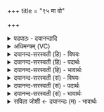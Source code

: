 +++
title = "९५ मा वो"

+++
<details><summary>पदपाठः - दयानन्दादि</summary>

मा। वः॒। रि॒ष॒त्। ख॒नि॒ता। यस्मै॑। च॒। अ॒हम्। खना॑मि। वः॒। द्वि॒पादिति॑ द्वि॒ऽपात्। चतु॑ष्पात्। चतुः॑पा॒दिति॒ चतुः॑ऽपात्। अ॒स्माक॑म्। सर्व॑म्। अ॒स्तु॒। अ॒ना॒तु॒रम्। ९५।
</details>

<details><summary>अधिमन्त्रम् (VC)</summary>

- वैद्या देवताः
- वरुण ऋषिः
- विराडनुष्टुप्
- गान्धारः
</details>

<details><summary>दयानन्द-सरस्वती (हि) - विषयः</summary>

कोई भी मनुष्य ओषधियों की हानि न करे, यह विषय अगले मन्त्र में कहा है ॥
</details>

<details><summary>दयानन्द-सरस्वती (हि) - पदार्थः</summary>

पदार्थान्वयभाषाः -  हे मनुष्यो ! (अहम्) मैं (यस्मै) जिस प्रयोजन के लिये ओषधी को (खनामि) उपाड़ता वा खोदता हूँ, वह (खनिता) खोदी हुई (वः) तुम को (मा) न (रिषत्) दुःख देवे, जिससे (वः) तुम्हारे (च) और (अस्माकम्) हमारे (द्विपात्) दो पगवाले मनुष्य आदि तथा (चतुष्पात्) गौ आदि (सर्वम्) सब प्रजा उस ओषधि से (अनातुरम्) रोगों के दुःखों से रहित (अस्तु) होवें ॥९५ ॥
</details>

<details><summary>दयानन्द-सरस्वती (हि) - भावार्थः</summary>

भावार्थभाषाः -  जो पुरुष जिन ओषधियों को खोदे, वह उनकी जड़ न मेटे। जितना प्रयोजन हो उतनी लेकर नित्य रोगों को हटाता रहे, ओषधियों की परम्परा को बढ़ाता रहे कि जिससे सब प्राणी रोगों के दुःखों से बच के सुखी होवें ॥९५ ॥
</details>

<details><summary>दयानन्द-सरस्वती (सं) - विषयः</summary>

केनाप्योषधयो नैव ह्रासनीया इत्याह ॥
</details>

<details><summary>दयानन्द-सरस्वती (सं) - पदार्थः</summary>

पदार्थान्वयभाषाः -  हे मनुष्याः ! अहं यस्मै यामोषधीं खनामि सा खनिता सती वो युष्मान् मा रिषत्। यतो वोऽस्माकं च सर्वं द्विपाच्चतुष्पादनातुरमस्तु ॥९५ ॥
</details>

<details><summary>दयानन्द-सरस्वती (सं) - भावार्थः</summary>

भावार्थभाषाः -  य ओषधीः खनेत् स ता निर्बीजा न कुर्य्यात्। यावत् प्रयोजनं तावदादाय प्रत्यहं रोगान् निवारयेदोषधिसन्ततिं च वर्धयेत्, येन सर्वे प्राणिनो रोगकष्टमप्राप्य सुखिनः स्युः ॥९५ ॥
</details>

<details><summary>सविता जोशी ← दयानन्दः (म) - भावार्थः</summary>

भावार्थभाषाः -  माणसांनी वृक्षौषधी तोडून घेतल्यानंतर त्यांची मुळे नष्ट करू नयेत. जेवढे आवश्यक असेल तेवढेच घेऊन सदैव रोग नष्ट करावेत. औषधी सतत वाढवावी त्यामुळे सर्व प्राणी रोगरूपी दुःखांपासून बचाव करून सुखी होतील.
</details>